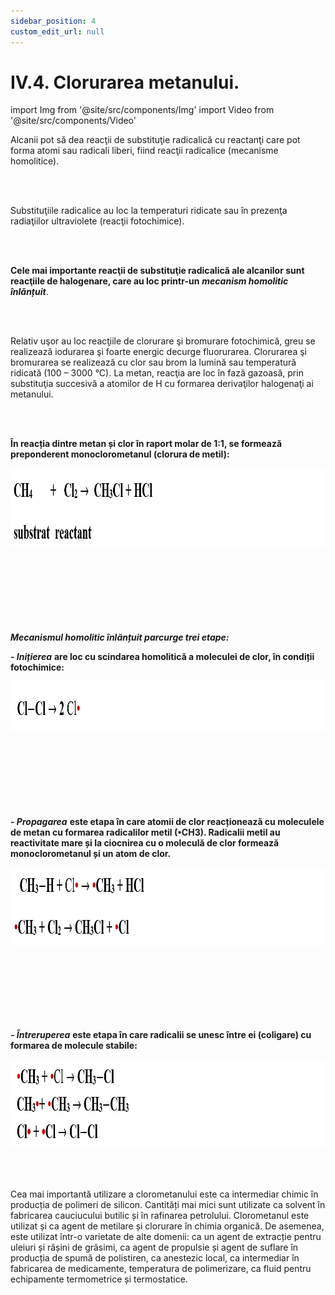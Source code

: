 ```yaml
---
sidebar_position: 4
custom_edit_url: null
---
```


# IV.4. Clorurarea metanului.


import Img from '@site/src/components/Img'
import Video from '@site/src/components/Video'





<div class="alert alert--primary" role="alert">

Alcanii pot să dea reacţii de substituţie radicalică cu reactanţi care pot forma atomi sau radicali liberi, fiind reacţii radicalice (mecanisme homolitice). 

</div>


<br></br>

<div class="alert alert--primary" role="alert">

Substituţiile radicalice au loc la temperaturi ridicate sau în prezenţa radiaţiilor ultraviolete (reacţii fotochimice). 


</div>


<br></br>

<div class="alert alert--primary" role="alert">

**Cele mai importante reacţii de substituţie radicalică ale alcanilor sunt reacţiile de halogenare, care au loc printr-un** ***mecanism homolitic înlănțuit***. 

</div>


<br></br>


<div class="alert alert--primary" role="alert">

Relativ uşor au loc reacţiile de clorurare şi bromurare fotochimică, greu se realizează iodurarea şi foarte energic decurge fluorurarea. Clorurarea şi bromurarea se realizează cu clor sau brom la lumină sau temperatură ridicată (100 – 3000 °C). La metan, reacţia are loc în fază gazoasă, prin substituţia succesivă a atomilor de H cu formarea derivaţilor halogenaţi ai metanului.

</div>

<br></br>

<div class="alert alert--primary" role="alert">

**În reacția dintre metan și clor în raport molar de 1:1, se formează preponderent monoclorometanul (clorura de metil):**



<Img className="img-responsive4" src="chimie/clasa12/capitolul4/IV-4-clorurarea-metanului-poza1-reactia-dintre-metan-si-clor.png" width="1000" height="129" lazy={false} />

<br></br>
<br></br>
<br></br>


***Mecanismul homolitic înlănțuit parcurge trei etape:***

***- Inițierea*** **are loc cu scindarea homolitică a moleculei de clor, în condiții fotochimice:** 


<Img className="img-responsive4" src="chimie/clasa12/capitolul4/IV-4-clorurarea-metanului-poza2-reactia-dintre-metan-si-clor-initierea.png" width="1000" height="83" lazy={false} />

<br></br>
<br></br>
<br></br>



***- Propagarea*** **este etapa în care atomii de clor reacționează cu moleculele de metan cu formarea radicalilor metil (•CH3). Radicalii metil au reactivitate mare și la ciocnirea cu o moleculă de clor formează monoclorometanul și un atom de clor.**  


<Img className="img-responsive4" src="chimie/clasa12/capitolul4/IV-4-clorurarea-metanului-poza3-reactia-dintre-metan-si-clor-propagarea.png" width="1000" height="126" lazy={false} />

<br></br>
<br></br>
<br></br>


***- Întreruperea*** **este etapa în care radicalii se unesc între ei (coligare) cu formarea de molecule stabile:**



<Img className="img-responsive4" src="chimie/clasa12/capitolul4/IV-4-clorurarea-metanului-poza4-reactia-dintre-metan-si-clor-intreruperea.png" width="1000" height="142" lazy={false} />






</div>


<br></br>

<div class="alert alert--warning" role="alert">


Cea mai importantă utilizare a clorometanului este ca intermediar chimic în producția de polimeri de silicon. Cantități mai mici sunt utilizate ca solvent în fabricarea cauciucului butilic și în rafinarea petrolului. Clorometanul este utilizat și ca agent de metilare și clorurare în chimia organică. De asemenea, este utilizat într-o varietate de alte domenii: ca un agent de extracție pentru uleiuri și rășini de grăsimi, ca agent de propulsie și agent de suflare în producția de spumă de polistiren, ca anestezic local, ca intermediar în fabricarea de medicamente, temperatura de polimerizare, ca fluid pentru echipamente termometrice și termostatice.


</div>